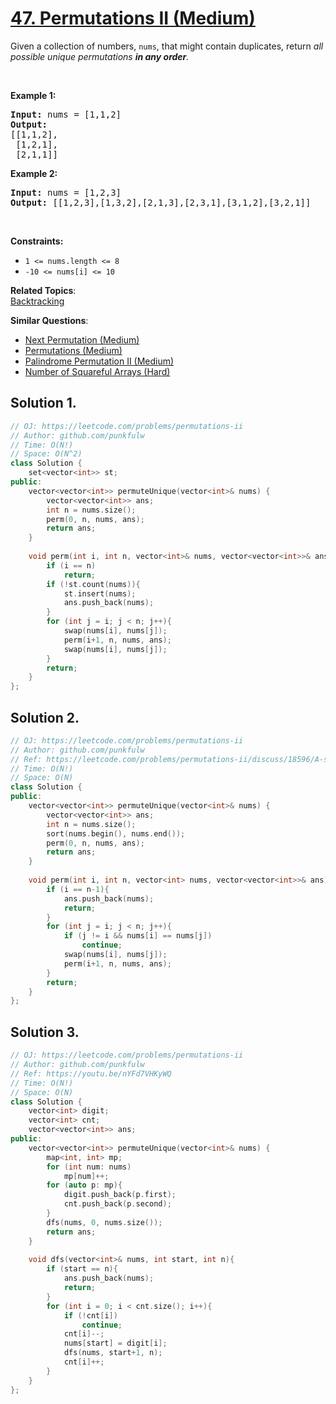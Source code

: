 # [47. Permutations II (Medium)](https://leetcode.com/problems/permutations-ii/)

<p>Given a collection of numbers, <code>nums</code>,&nbsp;that might contain duplicates, return <em>all possible unique permutations <strong>in any order</strong>.</em></p>

<p>&nbsp;</p>
<p><strong>Example 1:</strong></p>

<pre><strong>Input:</strong> nums = [1,1,2]
<strong>Output:</strong>
[[1,1,2],
 [1,2,1],
 [2,1,1]]
</pre>

<p><strong>Example 2:</strong></p>

<pre><strong>Input:</strong> nums = [1,2,3]
<strong>Output:</strong> [[1,2,3],[1,3,2],[2,1,3],[2,3,1],[3,1,2],[3,2,1]]
</pre>

<p>&nbsp;</p>
<p><strong>Constraints:</strong></p>

<ul>
	<li><code>1 &lt;= nums.length &lt;= 8</code></li>
	<li><code>-10 &lt;= nums[i] &lt;= 10</code></li>
</ul>


**Related Topics**:  
[Backtracking](https://leetcode.com/tag/backtracking/)

**Similar Questions**:
* [Next Permutation (Medium)](https://leetcode.com/problems/next-permutation/)
* [Permutations (Medium)](https://leetcode.com/problems/permutations/)
* [Palindrome Permutation II (Medium)](https://leetcode.com/problems/palindrome-permutation-ii/)
* [Number of Squareful Arrays (Hard)](https://leetcode.com/problems/number-of-squareful-arrays/)



## Solution 1.


```cpp
// OJ: https://leetcode.com/problems/permutations-ii
// Author: github.com/punkfulw
// Time: O(N!)
// Space: O(N^2)
class Solution {
    set<vector<int>> st;
public:
    vector<vector<int>> permuteUnique(vector<int>& nums) {
        vector<vector<int>> ans;
        int n = nums.size();
        perm(0, n, nums, ans);
        return ans;
    }
    
    void perm(int i, int n, vector<int>& nums, vector<vector<int>>& ans){
        if (i == n)
            return;
        if (!st.count(nums)){
            st.insert(nums);
            ans.push_back(nums);
        }
        for (int j = i; j < n; j++){
            swap(nums[i], nums[j]);
            perm(i+1, n, nums, ans);
            swap(nums[i], nums[j]);
        }
        return;
    }  
};
```



## Solution 2.

```cpp
// OJ: https://leetcode.com/problems/permutations-ii
// Author: github.com/punkfulw
// Ref: https://leetcode.com/problems/permutations-ii/discuss/18596/A-simple-C%2B%2B-solution-in-only-20-lines
// Time: O(N!)
// Space: O(N)
class Solution {
public:
    vector<vector<int>> permuteUnique(vector<int>& nums) {
        vector<vector<int>> ans;
        int n = nums.size();
        sort(nums.begin(), nums.end());
        perm(0, n, nums, ans);
        return ans;
    }
    
    void perm(int i, int n, vector<int> nums, vector<vector<int>>& ans){
        if (i == n-1){
            ans.push_back(nums);
            return;
        }
        for (int j = i; j < n; j++){
            if (j != i && nums[i] == nums[j])
                continue;
            swap(nums[i], nums[j]);
            perm(i+1, n, nums, ans);
        }
        return;
    }  
};
```

## Solution 3.


```cpp
// OJ: https://leetcode.com/problems/permutations-ii
// Author: github.com/punkfulw
// Ref: https://youtu.be/nYFd7VHKyWQ
// Time: O(N!)
// Space: O(N)
class Solution {
    vector<int> digit;
    vector<int> cnt;
    vector<vector<int>> ans;
public:
    vector<vector<int>> permuteUnique(vector<int>& nums) {
        map<int, int> mp;
        for (int num: nums)
            mp[num]++;
        for (auto p: mp){
            digit.push_back(p.first);
            cnt.push_back(p.second);
        }
        dfs(nums, 0, nums.size());
        return ans;
    }  
    
    void dfs(vector<int>& nums, int start, int n){
        if (start == n){
            ans.push_back(nums);
            return;
        }
        for (int i = 0; i < cnt.size(); i++){
            if (!cnt[i])
                continue;
            cnt[i]--;
            nums[start] = digit[i];
            dfs(nums, start+1, n);
            cnt[i]++;
        }
    }
};
```
